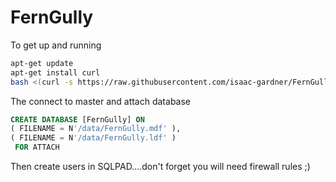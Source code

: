 # FernGully

To get up and running

```bash
apt-get update
apt-get install curl
bash <(curl -s https://raw.githubusercontent.com/isaac-gardner/FernGully/main/install.sh)
```

The connect to master and attach database

```sql
CREATE DATABASE [FernGully] ON 
( FILENAME = N'/data/FernGully.mdf' ),
( FILENAME = N'/data/FernGully.ldf' )
 FOR ATTACH
```

Then create users in SQLPAD....don't forget you will need firewall rules ;)
